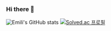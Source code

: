 ### Hi there 👋

<!--
**emili5/emili5** is a ✨ _special_ ✨ repository because its `README.md` (this file) appears on your GitHub profile.

Here are some ideas to get you started:

- 🔭 I’m currently working on ...
- 🌱 I’m currently learning ...
- 👯 I’m looking to collaborate on ...
- 🤔 I’m looking for help with ...
- 💬 Ask me about ...
- 📫 How to reach me: ...
- 😄 Pronouns: ...
- ⚡ Fun fact: ...
-->
![Emili's GitHub stats](https://github-readme-stats.vercel.app/api?username=anuraghazra&show_icons=true&theme=radical)
[![Solved.ac 프로필](http://mazassumnida.wtf/api/v2/generate_badge?boj=mok05394)](https://solved.ac/mok05394/)
